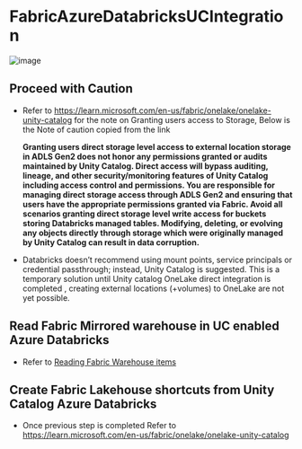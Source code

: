 # FabricAzureDatabricksUCIntegration

![image](https://github.com/mahes-a/FabricAzureDatabricksUCIntegration/assets/120069348/3239573d-47eb-4c7d-8b34-dc5b04e36fed)

##  Proceed with Caution
- Refer to https://learn.microsoft.com/en-us/fabric/onelake/onelake-unity-catalog for the note on Granting users access to Storage, Below is the Note of caution copied from the link
  
  **Granting users direct storage level access to external location storage in ADLS Gen2 does not honor any permissions granted or audits maintained by Unity Catalog. Direct access will bypass auditing, lineage, and other security/monitoring features of Unity Catalog including access control and permissions. You are responsible for managing direct storage access through ADLS Gen2 and ensuring that users have the appropriate permissions granted via Fabric. Avoid all scenarios granting direct storage level write access for buckets storing Databricks managed tables. Modifying, deleting, or evolving any objects directly through storage which were originally managed by Unity Catalog can result in data corruption.**

- Databricks doesn’t recommend using mount points, service principals or credential passthrough; instead, Unity Catalog is suggested. This is a temporary solution until Unity catalog  OneLake direct integration is completed , creating external locations (+volumes) to OneLake are not yet possible.

## Read Fabric Mirrored warehouse in UC enabled Azure Databricks

- Refer to  [Reading Fabric Warehouse items](https://github.com/mahes-a/FabricAzureDatabricksUCIntegration/blob/main/FabricOnelakeDataIntegrationwithUnityCatalog.ipynb)


## Create Fabric Lakehouse shortcuts from  Unity Catalog Azure Databricks

- Once previous step is completed Refer to https://learn.microsoft.com/en-us/fabric/onelake/onelake-unity-catalog
